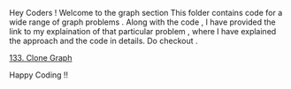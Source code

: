 Hey Coders ! Welcome to the graph section 
This folder contains code for a wide range of graph problems .
Along with the code , I have provided the link to my explaination of that particular problem , where I have explained the approach and the code in details.
Do checkout .

[133. Clone Graph](https://leetcode.com/problems/clone-graph/solutions/5632718/clone-graph-easiest-explaination-youll-see)


Happy Coding !!
